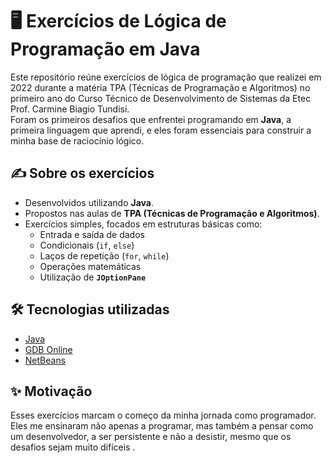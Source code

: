 # 🖥️ Exercícios de Lógica de Programação em Java

Este repositório reúne exercícios de lógica de programação que realizei em 2022 durante a matéria TPA (Técnicas de Programação e Algoritmos) no primeiro ano do Curso Técnico de Desenvolvimento de Sistemas da Etec Prof. Carmine Biagio Tundisi.  
Foram os primeiros desafios que enfrentei programando em **Java**, a primeira linguagem que aprendi, e eles foram essenciais para construir a minha base de raciocínio lógico.

## ✍️ Sobre os exercícios

- Desenvolvidos utilizando **Java**.
- Propostos nas aulas de **TPA (Técnicas de Programação e Algoritmos)**.
- Exercícios simples, focados em estruturas básicas como:
  - Entrada e saída de dados
  - Condicionais (`if`, `else`)
  - Laços de repetição (`for`, `while`)
  - Operações matemáticas
  - Utilização de **`JOptionPane`**

## 🛠️ Tecnologias utilizadas

- [Java](https://www.java.com/)
- [GDB Online](https://www.onlinegdb.com/)
- [NetBeans](https://netbeans.apache.org/front/main/index.html)

## ✨ Motivação

Esses exercícios marcam o começo da minha jornada como programador.
Eles me ensinaram não apenas a programar, mas também a pensar como um desenvolvedor, a ser persistente e não a desistir, mesmo que os desafios sejam muito difíceis .
